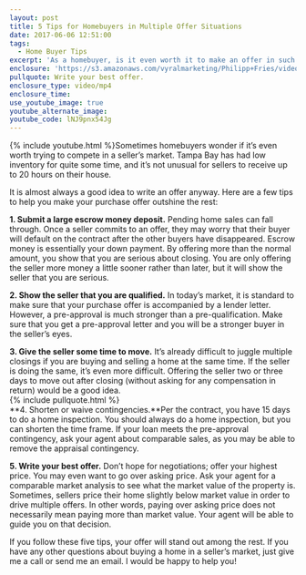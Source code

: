 ```yaml
---
layout: post
title: 5 Tips for Homebuyers in Multiple Offer Situations
date: 2017-06-06 12:51:00
tags:
  - Home Buyer Tips
excerpt: 'As a homebuyer, is it even worth it to make an offer in such a competitive market? I say that it is, and I have a few tips to help you win your home.'
enclosure: 'https://s3.amazonaws.com/vyralmarketing/Philipp+Fries/videos/Tampa+Bay+Area+Real+Estate+Agent-+3+Top+Tips+for+Staging+Your+Home.mp4'
pullquote: Write your best offer.
enclosure_type: video/mp4
enclosure_time:
use_youtube_image: true
youtube_alternate_image:
youtube_code: lNJ9pnx54Jg
---
```



{% include youtube.html %}Sometimes homebuyers wonder if it’s even worth trying to compete in a seller’s market. Tampa Bay has had low inventory for quite some time, and it’s not unusual for sellers to receive up to 20 hours on their house.

It is almost always a good idea to write an offer anyway. Here are a few tips to help you make your purchase offer outshine the rest:

**1. Submit a large escrow money deposit.** Pending home sales can fall through. Once a seller commits to an offer, they may worry that their buyer will default on the contract after the other buyers have disappeared. Escrow money is essentially your down payment. By offering more than the normal amount, you show that you are serious about closing. You are only offering the seller more money a little sooner rather than later, but it will show the seller that you are serious.

**2. Show the seller that you are qualified.** In today’s market, it is standard to make sure that your purchase offer is accompanied by a lender letter. However, a pre-approval is much stronger than a pre-qualification. Make sure that you get a pre-approval letter and you will be a stronger buyer in the seller’s eyes.

**3. Give the seller some time to move.** It’s already difficult to juggle multiple closings if you are buying and selling a home at the same time. If the seller is doing the same, it’s even more difficult. Offering the seller two or three days to move out after closing (without asking for any compensation in return) would be a good idea.
<br>{% include pullquote.html %}
<br>**4. Shorten or waive contingencies.**Per the contract, you have 15 days to do a home inspection. You should always do a home inspection, but you can shorten the time frame. If your loan meets the pre-approval contingency, ask your agent about comparable sales, as you may be able to remove the appraisal contingency.

**5. Write your best offer.** Don’t hope for negotiations; offer your highest price. You may even want to go over asking price. Ask your agent for a comparable market analysis to see what the market value of the property is. Sometimes, sellers price their home slightly below market value in order to drive multiple offers. In other words, paying over asking price does not necessarily mean paying more than market value. Your agent will be able to guide you on that decision.

If you follow these five tips, your offer will stand out among the rest. If you have any other questions about buying a home in a seller’s market, just give me a call or send me an email. I would be happy to help you!
